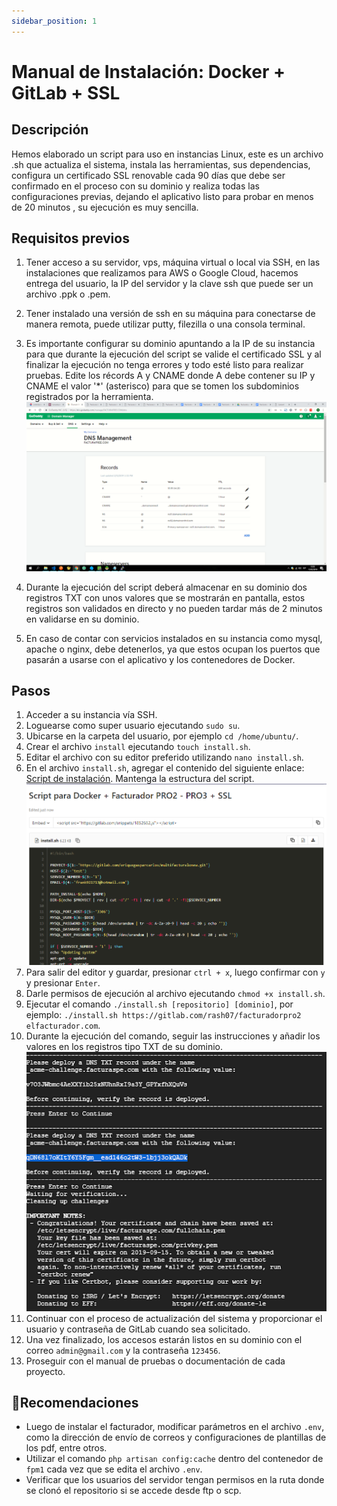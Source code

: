 ```yaml
---
sidebar_position: 1
---
```


# Manual de Instalación: Docker + GitLab + SSL

## Descripción

Hemos elaborado un script para uso en instancias Linux, este es un archivo .sh que actualiza el sistema, instala las herramientas, sus dependencias, configura un certificado SSL renovable cada 90 días que debe ser confirmado en el proceso con su dominio y realiza todas las configuraciones previas, dejando el aplicativo listo para probar en menos de 20 minutos , su ejecución es muy sencilla.

## Requisitos previos

1. Tener acceso a su servidor, vps, máquina virtual o local via SSH, en las instalaciones que realizamos para AWS o Google Cloud, hacemos entrega del usuario, la IP del servidor y la clave ssh que puede ser un archivo .ppk o .pem.
2. Tener instalado una versión de ssh en su máquina para conectarse de manera remota, puede utilizar putty, filezilla o una consola terminal.
3. Es importante configurar su dominio apuntando a la IP de su instancia para que durante la ejecución del script se valide el certificado SSL y al finalizar la ejecución no tenga errores y todo esté listo para realizar pruebas. Edite los récords A y CNAME donde A debe contener su IP y CNAME el valor '*' (asterisco) para que se tomen los subdominios registrados por la herramienta.
![Imagen 01](/img/imagen1.PNG)

4. Durante la ejecución del script deberá almacenar en su dominio dos registros TXT con unos valores que se mostrarán en pantalla, estos registros son validados en directo y no pueden tardar más de 2 minutos en validarse en su dominio.
5. En caso de contar con servicios instalados en su instancia como mysql, apache o nginx, debe detenerlos, ya que estos ocupan los puertos que pasarán a usarse con el aplicativo y los contenedores de Docker.

## Pasos

1. Acceder a su instancia vía SSH.
2. Loguearse como super usuario ejecutando `sudo su`.
3. Ubicarse en la carpeta del usuario, por ejemplo `cd /home/ubuntu/`.
4. Crear el archivo `install` ejecutando `touch install.sh`.
5. Editar el archivo con su editor preferido utilizando `nano install.sh`.
6. En el archivo `install.sh`, agregar el contenido del siguiente enlace: [Script de instalación](https://gitlab.com/snippets/1852652). Mantenga la estructura del script.
![Imagen 01](/img/imagen4.PNG)
7. Para salir del editor y guardar, presionar `ctrl + x`, luego confirmar con `y` y presionar `Enter`.
8. Darle permisos de ejecución al archivo ejecutando `chmod +x install.sh`.
9. Ejecutar el comando `./install.sh [repositorio] [dominio]`, por ejemplo: `./install.sh https://gitlab.com/rash07/facturadorpro2 elfacturador.com`.
10. Durante la ejecución del comando, seguir las instrucciones y añadir los valores en los registros tipo TXT de su dominio.
![Imagen 01](/img/imagen5.PNG)
11. Continuar con el proceso de actualización del sistema y proporcionar el usuario y contraseña de GitLab cuando sea solicitado.
12. Una vez finalizado, los accesos estarán listos en su dominio con el correo `admin@gmail.com` y la contraseña `123456`.
13. Proseguir con el manual de pruebas o documentación de cada proyecto.

## 📢Recomendaciones

- Luego de instalar el facturador, modificar parámetros en el archivo `.env`, como la dirección de envío de correos y configuraciones de plantillas de los pdf, entre otros.
- Utilizar el comando `php artisan config:cache` dentro del contenedor de `fpm1` cada vez que se edita el archivo `.env`.
- Verificar que los usuarios del servidor tengan permisos en la ruta donde se clonó el repositorio si se accede desde ftp o scp.

